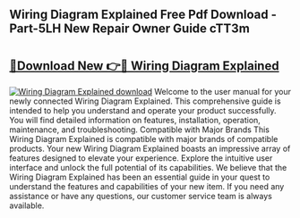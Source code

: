 ## Wiring Diagram Explained Free Pdf Download - Part-5LH New Repair Owner Guide cTT3m

# <h2><a href="http://dfuigh.blite.top/?on=Wiring+Diagram+Explained">🔗Download New 👉🔴 Wiring Diagram Explained</a></h2>

[![Wiring Diagram Explained download](https://i.imgur.com/lujVjoI.png)](http://dfuigh.blite.top/?on=Wiring+Diagram+Explained)
Welcome to the user manual for your newly connected Wiring Diagram Explained. This comprehensive guide is intended to help you understand and operate your product successfully. You will find detailed information on features, installation, operation, maintenance, and troubleshooting. Compatible with Major Brands This Wiring Diagram Explained is compatible with major brands of compatible products. Your new Wiring Diagram Explained boasts an impressive array of features designed to elevate your experience. Explore the intuitive user interface and unlock the full potential of its capabilities. We believe that the Wiring Diagram Explained has been an essential guide in your quest to understand the features and capabilities of your new item. If you need any assistance or have any questions, our customer service team is always available.
